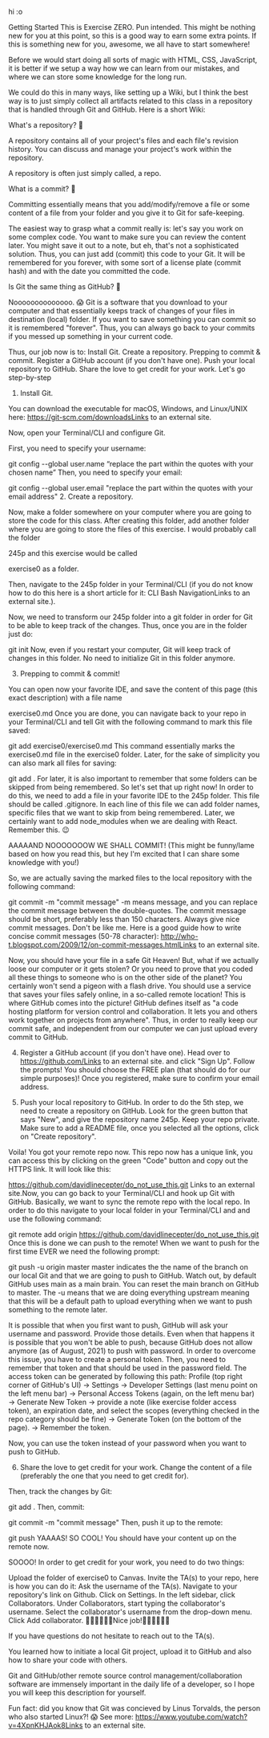 hi :o

Getting Started
This is Exercise ZERO. Pun intended. This might be nothing new for you at this point, so this is a good way to earn some extra points. If this is something new for you, awesome, we all have to start somewhere!

 

Before we would start doing all sorts of magic with HTML, CSS, JavaScript, it is better if we setup a way how we can learn from our mistakes, and where we can store some knowledge for the long run. 

We could do this in many ways, like setting up a Wiki, but I think the best way is to just simply collect all artifacts related to this class in a repository that is handled through Git and GitHub. Here is a short Wiki:

What's a repository? 🧐

A repository contains all of your project's files and each file's revision history. You can discuss and manage your project's work within the repository.

A repository is often just simply called, a repo.

What is a commit? 🧐

Committing essentially means that you add/modify/remove a file or some content of a file from your folder and you give it to Git for safe-keeping. 

The easiest way to grasp what a commit really is: let's say you work on some complex code. You want to make sure you can review the content later. You might save it out to a note, but eh, that's not a sophisticated solution. Thus, you can just add (commit) this code to your Git. It will be remembered for you forever, with some sort of a license plate (commit hash) and with the date you committed the code.

Is Git the same thing as GitHub? 🧐

Noooooooooooooo. 😱 Git is a software that you download to your computer and that essentially keeps track of changes of your files in destination (local) folder. If you want to  save something you can commit so it is remembered "forever". Thus, you can always go back to your commits if you messed up something in your current code.

Thus, our job now is to:
Install Git.
Create a repository. 
Prepping to commit & commit.
Register a GitHub account (if you don't have one).
Push your local repository to GitHub.
Share the love to get credit for your work.
Let's go step-by-step
1. Install Git.

You can download the executable for macOS, Windows, and Linux/UNIX here: https://git-scm.com/downloadsLinks to an external site.

Now, open your Terminal/CLI and configure Git.

First, you need to specify your username:

git config --global user.name “replace the part within the quotes with your chosen name”
Then, you need to specify your email:

git config --global user.email "replace the part within the quotes with your email address"
2. Create a repository.

Now, make a folder somewhere on your computer where you are going to store the code for this class. After creating this folder, add another folder where you are going to store the files of this exercise. I would probably call the folder

245p
and this exercise would be called

 exercise0 
as a folder. 

Then, navigate to the 245p folder in your Terminal/CLI (if you do not know how to do this here is a short article for it: CLI Bash NavigationLinks to an external site.).

Now, we need to transform our 245p folder into a git folder in order for Git to be able to keep track of the changes. Thus, once you are in the folder just do:

git init
Now, even if you restart your computer, Git will keep track of changes in this folder. No need to initialize Git in this folder anymore.

3. Prepping to commit & commit!

You can open now your favorite IDE, and save the content of this page (this exact description) with a file name

exercise0.md 
Once you are done, you can navigate back to your repo in your Terminal/CLI and tell Git with the following command to mark this file saved:

git add exercise0/exercise0.md 
This command essentially marks the exercise0.md file in the exercise0 folder. Later, for the sake of simplicity you can also mark all files for saving:

git add . 
For later, it is also important to remember that some folders can be skipped from being remembered. So let's set that up right now! In order to do this, we need to add a file in your favorite IDE to the 245p folder. This file should be called .gitignore. In each line of this file we can add folder names, specific files that we want to skip from being remembered. Later, we certainly want to add node_modules when we are dealing with React. Remember this. 😉

AAAAAND NOOOOOOOW WE SHALL COMMIT! (This might be funny/lame based on how you read this, but hey I'm excited that I can share some knowledge with you!)

So, we are actually saving the marked files to the local repository with the following command:

git commit -m "commit message"
-m means message, and you can replace the commit message between the double-quotes. The commit message should be short, preferably less than 150 characters. Always give nice commit messages. Don't be like me. Here is a good guide how to write concise commit messages (50-78 character): http://who-t.blogspot.com/2009/12/on-commit-messages.htmlLinks to an external site.

Now, you should have your file in a safe Git Heaven! But, what if we actually loose our computer or it gets stolen? Or you need to prove that you coded all these things to someone who is on the other side of the planet? You certainly won't send a pigeon with a flash drive. You should use a service that saves your files safely online, in a so-called remote location! This is where GitHub comes into the picture! GitHub defines itself as "a code hosting platform for version control and collaboration. It lets you and others work together on projects from anywhere". Thus, in order to really keep our commit safe, and independent from our computer we can just upload every commit to GitHub.

4. Register a GitHub account (if you don't have one).
Head over to https://github.com/Links to an external site. and click "Sign Up". Follow the prompts! You should choose the FREE plan (that should do for our simple purposes)! Once you registered, make sure to confirm your email address.

5. Push your local repository to GitHub.
In order to do the 5th step, we need to create a repository on GitHub. Look for the green button that says "New", and give the repository name 245p. Keep your repo private. Make sure to add a README file, once you selected all the options, click on "Create repository". 

Voila! You got your remote repo now. This repo now has a unique link, you can access this by clicking on the green "Code" button and copy out the HTTPS link. It will look like this:

https://github.com/davidlinecepter/do_not_use_this.git
Links to an external site.Now, you can go back to your Terminal/CLI and hook up Git with GitHub. Basically, we want to sync the remote repo with the local repo. In order to do this navigate to your local folder in your Terminal/CLI and and use the following command:

git remote add origin https://github.com/davidlinecepter/do_not_use_this.git
Once this is done we can push to the remote! When we want to push for the first time EVER we need the following prompt:

git push -u origin master
master indicates the the name of the branch on our local Git and that we are going to push to GitHub. Watch out, by default GitHub uses main as a main brain. You can reset the main branch on GitHub to master. The -u means that we are doing everything upstream meaning that this will be a default path to upload everything when we want to push something to the remote later. 

It is possible that when you first want to push, GitHub will ask your username and password. Provide those details. Even when that happens it is possible that you won't be able to push, because GitHub does not allow anymore (as of August, 2021) to push with password. In order to overcome this issue, you have to create a personal token. Then, you need to remember that token and that should be used in the password field. The access token can be generated by following this path: Profile (top right corner of GitHub's UI) → Settings → Developer Settings (last menu point on the left menu bar) → Personal Access Tokens (again, on the left menu bar) → Generate New Token → provide a note (like exercise folder access token), an expiration date, and select the scopes (everything checked in the repo category should be fine) → Generate Token (on the bottom of the page). → Remember the token.

Now, you can use the token instead of your password when you want to push to GitHub.

6. Share the love to get credit for your work.
Change the content of a file (preferably the one that you need to get credit for).

Then, track the changes by Git:

git add .
Then, commit:

git commit -m "commit message"
Then, push it up to the remote:

git push
YAAAAS! SO COOL! You should have your content up on the remote now.

SOOOO! In order to get credit for your work, you need to do two things:

Upload the folder of exercise0 to Canvas.
Invite the TA(s) to your repo, here is how you can do it:
Ask the username of the TA(s).
Navigate to your repository's link on Github.
Click on Settings.
In the left sidebar, click Collaborators.
Under Collaborators, start typing the collaborator's username.
Select the collaborator's username from the drop-down menu.
Click Add collaborator.
🏴‍☠️🏴‍☠️🏴‍☠️Nice job!🏴‍☠️🏴‍☠️🏴‍☠️

If you have questions do not hesitate to reach out to the TA(s).

You learned how to initiate a local Git project, upload it to GitHub and also how to share your code with others.

Git and GitHub/other remote source control management/collaboration software are immensely important in the daily life of a developer, so I hope you will keep this description for yourself.

Fun fact: did you know that Git was concieved by Linus Torvalds, the person who also started Linux?! 😱 See more:
https://www.youtube.com/watch?v=4XpnKHJAok8Links to an external site.
